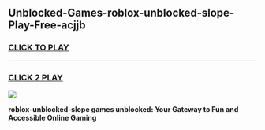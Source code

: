 
## Unblocked-Games-roblox-unblocked-slope-Play-Free-acjjb
<h3>
<a href="https://premium76.site?title=roblox-unblocked-slope&ref=22A">CLICK TO PLAY</a></h3>
<hr>

<h3>
<a href="https://premium76.site?title=roblox-unblocked-slope&ref=22A">CLICK 2 PLAY</a>
  
</h3>

<a href="https://premium76.site?title=roblox-unblocked-slope&ref=22A"><img src="https://clearcache.store/games.png"></a>


**roblox-unblocked-slope games unblocked: Your Gateway to Fun and Accessible Online Gaming**

